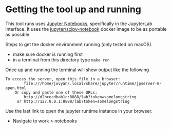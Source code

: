 # Getting the tool up and running

This tool runs uses [Jupyter Notebooks](https://jupyter.org), specifically in the JupyterLab interface.  It uses the [jupyter/scipy-notebook](https://hub.docker.com/r/jupyter/scipy-notebook) docker image to be as portable as possible.  

Steps to get the docker environment running (only tested on macOS).

* make sure docker is running first
* in a terminal from this directory type `make run`

Once up and running the terminal will show output like the following

```
To access the server, open this file in a browser:
        file:///home/jovyan/.local/share/jupyter/runtime/jpserver-8-open.html
    Or copy and paste one of these URLs:
        http://d2bcecdbab1c:8888/lab?token=somelongstring
     or http://127.0.0.1:8888/lab?token=somelongstring
```

Use the last link to open the jupyter runtime instance in your browser.

* Navigate to work > notebooks
